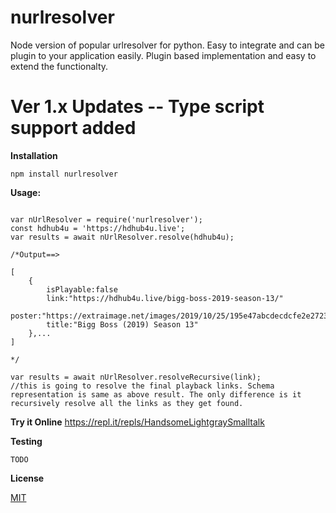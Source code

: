 # nurlresolver
Node version of popular urlresolver for python. Easy to integrate and can be plugin to your application easily. Plugin based implementation and easy to extend the functionalty.

# Ver 1.x Updates -- Type script support added

**Installation**

```
npm install nurlresolver
```

**Usage:**

```

var nUrlResolver = require('nurlresolver');
const hdhub4u = 'https://hdhub4u.live';
var results = await nUrlResolver.resolve(hdhub4u);

/*Output==>

[
    {
        isPlayable:false
        link:"https://hdhub4u.live/bigg-boss-2019-season-13/"
        poster:"https://extraimage.net/images/2019/10/25/195e47abcdecdcfe2e272316eab63a09.jpg"
        title:"Bigg Boss (2019) Season 13"
    },...
]

*/

var results = await nUrlResolver.resolveRecursive(link);
//this is going to resolve the final playback links. Schema representation is same as above result. The only difference is it recursively resolve all the links as they get found.

```


**Try it Online**
https://repl.it/repls/HandsomeLightgraySmalltalk


**Testing**
```
TODO
```

**License**

<a href='https://github.com/manishrawat4u/nurlresolver/blob/master/LICENSE'>MIT</a>
